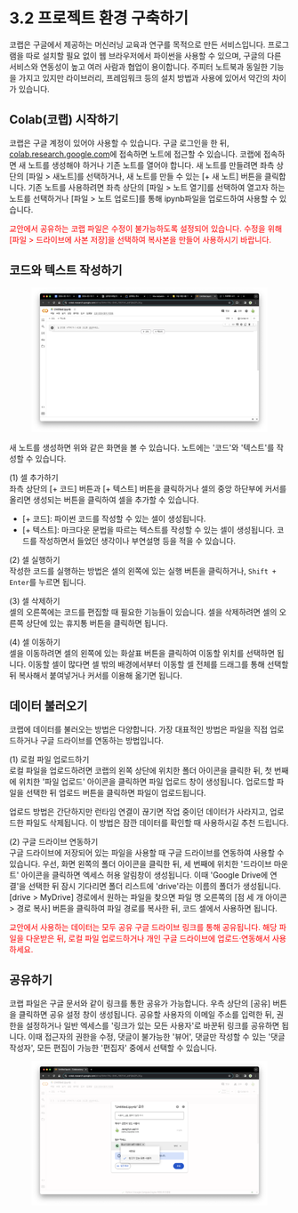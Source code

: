 # 3.2 프로젝트 환경 구축하기



코랩은 구글에서 제공하는 머신러닝 교육과 연구를 목적으로 만든 서비스입니다. 프로그램을 따로 설치할 필요 없이 웹 브라우저에서 파이썬을 사용할 수 있으며, 구글의 다른 서비스와 연동성이 높고 여러 사람과 협업이 용이합니다. 주피터 노트북과 동일한 기능을 가지고 있지만 라이브러리, 프레임워크 등의 설치 방법과 사용에 있어서 약간의 차이가 있습니다.

## Colab(코랩) 시작하기

코랩은 구글 계정이 있어야 사용할 수 있습니다. 구글 로그인을 한 뒤, [colab.research.google.com](https://colab.research.google.com/)에 접속하면 노트에 접근할 수 있습니다. 코랩에 접속하면 새 노트를 생성해야 하거나 기존 노트를 열어야 합니다.
새 노트를 만들려면 좌측 상단의 [파일 > 새노트]를 선택하거나, 새 노트를 만들 수 있는 [+ 새 노트] 버튼을 클릭합니다.
기존 노트를 사용하려면 좌측 상단의 [파일 > 노트 열기]를 선택하여 열고자 하는 노트를 선택하거나 [파일 > 노트 업로드]를 통해 ipynb파일을 업로드하여 사용할 수 있습니다.

<span style="color:red">교안에서 공유하는 코랩 파일은 수정이 불가능하도록 설정되어 있습니다. 수정을 위해 [파일 > 드라이브에 사본 저장]을 선택하여 복사본을 만들어 사용하시기 바랍니다.</span>

## 코드와 텍스트 작성하기

<figure class="flex flex-col items-center justify-center">
    <img src="../img/3-2-colab-new-notebook.png" title="colab new notebook">
    <figcaption style="text-align: center;"></figcaption>
</figure>

새 노트를 생성하면 위와 같은 화면을 볼 수 있습니다. 노트에는 '코드'와 '텍스트'를 작성할 수 있습니다.

(1) 셀 추가하기  
좌측 상단의 [+ 코드] 버튼과 [+ 텍스트] 버튼을 클릭하거나 셀의 중앙 하단부에 커서를 올리면 생성되는 버튼을 클릭하여 셀을 추가할 수 있습니다.

- [+ 코드]: 파이썬 코드를 작성할 수 있는 셀이 생성됩니다.
- [+ 텍스트]: 마크다운 문법을 따르는 텍스트를 작성할 수 있는 셀이 생성됩니다. 코드를 작성하면서 들었던 생각이나 부연설명 등을 적을 수 있습니다.

(2) 셀 실행하기  
작성한 코드를 실행하는 방법은 셀의 왼쪽에 있는 실행 버튼을 클릭하거나, `Shift + Enter`를 누르면 됩니다.

(3) 셀 삭제하기  
셀의 오른쪽에는 코드를 편집할 때 필요한 기능들이 있습니다. 셀을 삭제하려면 셀의 오른쪽 상단에 있는 휴지통 버튼을 클릭하면 됩니다.

(4) 셀 이동하기  
셀을 이동하려면 셀의 왼쪽에 있는 화살표 버튼을 클릭하여 이동할 위치를 선택하면 됩니다. 이동할 셀이 많다면 셀 밖의 배경에서부터 이동할 셀 전체를 드래그를 통해 선택할 뒤 복사해서 붙여넣거나 커서를 이용해 옮기면 됩니다.

## 데이터 불러오기

코랩에 데이터를 불러오는 방법은 다양합니다. 가장 대표적인 방법은 파일을 직접 업로드하거나 구글 드라이브를 연동하는 방법입니다.

(1) 로컬 파일 업로드하기  
로컬 파일을 업로드하려면 코랩의 왼쪽 상단에 위치한 폴더 아이콘을 클릭한 뒤, 첫 번째에 위치한 '파일 업로드' 아이콘을 클릭하면 파일 업로드 창이 생성됩니다. 업로드할 파일을 선택한 뒤 업로드 버튼을 클릭하면 파일이 업로드됩니다.

업로드 방법은 간단하지만 런타임 연결이 끊기면 작업 중이던 데이터가 사라지고, 업로드한 파일도 삭제됩니다. 이 방법은 잠깐 데이터를 확인할 때 사용하시길 추천 드립니다.

(2) 구글 드라이브 연동하기  
구글 드라이브에 저장되어 있는 파일을 사용할 때 구글 드라이브를 연동하여 사용할 수 있습니다. 우선, 화면 왼쪽의 폴더 아이콘을 클릭한 뒤, 세 번째에 위치한 '드라이브 마운트' 아이콘을 클릭하면 엑세스 허용 알림창이 생성됩니다. 이때 'Google Drive에 연결'을 선택한 뒤 잠시 기다리면 폴더 리스트에 'drive'라는 이름의 폴더가 생성됩니다. [drive > MyDrive] 경로에서 원하는 파일을 찾으면 파일 명 오른쪽의 [점 세 개 아이콘 > 경로 복사] 버튼을 클릭하여 파일 경로를 복사한 뒤, 코드 셀에서 사용하면 됩니다.

<span style="color:red">교안에서 사용하는 데이터는 모두 공유 구글 드라이브 링크를 통해 공유됩니다. 해당 파일을 다운받은 뒤, 로컬 파일 업로드하거나 개인 구글 드라이브에 업로드·연동해서 사용하세요. </span>

## 공유하기

코랩 파일은 구글 문서와 같이 링크를 통한 공유가 가능합니다. 우측 상단의 [공유] 버튼을 클릭하면 공유 설정 창이 생성됩니다. 공유할 사용자의 이메일 주소를 입력한 뒤, 권한을 설정하거나 일반 엑세스를 '링크가 있는 모든 사용자'로 바꾼뒤 링크를 공유하면 됩니다. 이때 접근자의 권한을 수정, 댓글이 불가능한 '뷰어', 댓글만 작성할 수 있는 '댓글 작성자', 모든 편집이 가능한 '편집자' 중에서 선택할 수 있습니다.

<figure class="flex flex-col items-center justify-center">
    <img src="../img/3-2-colab-share.png" title="colab share">
    <figcaption style="text-align: center;"></figcaption>
</figure>
